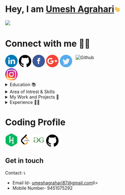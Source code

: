 <h1>Hey, I am <a href="https://www.linkedin.com/in/uka151/">Umesh Agrahari</a><img src="https://raw.githubusercontent.com/ABSphreak/ABSphreak/master/gifs/Hi.gif" width="4%"></h1>
        <a href="https://github.com/uka151/">
            <img src="https://komarev.com/ghpvc/?username=uka151">
        </a>
        <br>
        <h1>Connect with me 🤝🏻</h1>
        <img width="55%" align="right" alt="Github" src="https://raw.githubusercontent.com/onimur/.github/master/.resources/git-header.svg" />
<a href="https://www.linkedin.com/in/uka151/"><img src="logo/linkedin.png" width="40" /></a>
<a href="https://github.com/uka151"><img src="logo/github-logo.png" width="40" /></a>
<a href="https://www.facebook.com/umesh.agrahari.1"><img src="logo/facebook.png" width="40" /></a>
<a href="mailto:umeshagrahari87@gmail.com"><img src="logo/google-plus.png" width="40" /></a>
<a href="https://twitter.com/AgrahariUmesh"><img src="logo/twitter.png" width="40" /></a>
<a href="https://www.instagram.com/umesh_agrhari/?hl=en"><img src="logo/instagram.png" width="40" /></a>
<br>

<details>
    <summary>Education 📚</summary>
    <ul>
      <li>MCA (Pursuing): <a href="http://mmmut.ac.in/">Madan Mohan Malaviya University of Technology</a></li>
      <li>BCA: <a href="http://www.ignou.ac.in/">IGNOU</a>, Lucknow</a></li>
    </ul>
    </details>
     <details>
        <summary>Area of Intrest & Skills</summary>
        <h4> Area Of Intrest</h4>
        <ul>
        <li>Machine Learning</li>
        <li>Web Development</li>
         <li>Data Structures & Algorithms</li>
        </ul>
        </br>
        <h4>Skills</h4>
        <ul>
          <li>Programming- C, Core Java, Python</li>
          <li>DataBase- MySQL</li>
          <li>Platform- Linux(Ubuntu), Windows</li>
          <li>Web Technology- HTML, CSS, React JS, JavaScript</li>
        </ul>
      </details>
    <details>
        <summary>My Work and Projects 🤖</summary>
        <ul>
          <li>Credit Card Fraud Detection– Detect fraud credit card transaction on a dataset of over 284k rows using LOF & Isolation forest algorithm.</li>
          <li>UI Develop for Restaurent- This repository is for Ristorante con Fusion restaurant website using Most popular JavaScript Libraries React Js.</li>
          <li>VCS Technology- A web application for Computer Institute Management System- </li>
        </ul>
      </details>
      <details>
        <summary>Experience  👨‍💻</summary>
      <ul>
        <h3>CityKart Retail Pvt.Ltd. (Sep 2014- Mar 2018)</h3>
        <h4>IT Support Executive</h4>
        <li>
           <p> An IT professional having 3.6 yrs. in Retail industry
specialization in IT Infrastructure, ERP Implementation, IT
operation, Information security where my expertise and
experience can positively impact the organization’s
productivity and growth.</p>
        </li>
        <h3>Skill</h3>
        <li>
            Handled large retail project Proficiency in managing
configuration, maintenance of large scale of IT system &
application software & Hardware devices with a focus on
system network administration
        </li>
        <li>
            Complete setup of large format new retail stores from IT
infrastructure & application perspective.
        </li>
         </ul>
    </details>

 <h1>Coding Profile</h1>
 <a href="https://www.hackerrank.com/umeshagrahari87"><img src="logo/hackerrank.jpeg" width="40"></a>
 <a href="https://leetcode.com/uka151/"><img src="logo/leetcode.png" width="40"></a>
 <a href="https://auth.geeksforgeeks.org/user/uka151/practice/"><img src="logo/gfg.png" width="40"></a>
 <a href="www.github.com/uka151"><img src="logo/github-logo.png" width="40"></a>

 <h2>Get in touch </h2>
  <summary>Contact: 📞</summary>
  <ul>
  <li>Email Id- <a href="mailto: thecodebugged@gmail.com">umeshagrahari87@gmail.com</a>li>
   <li>Mobile Number- 9451075292</li> </li>
  <ul>
   
<br>
  
